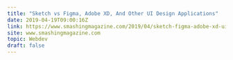 ```yaml
---
title: "Sketch vs Figma, Adobe XD, And Other UI Design Applications"
date: 2019-04-19T09:00:16Z
link: https://www.smashingmagazine.com/2019/04/sketch-figma-adobe-xd-ui-design-applications/
site: www.smashingmagazine.com
topic: Webdev
draft: false
---
```

